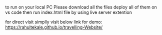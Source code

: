 to run on your local PC 
Please download all the files 
deploy all of them on vs code 
then run index.html file by using live server extention 

for direct visit simplly visit below link for demo:
 https://rahultekale.github.io/travelling-Website/
